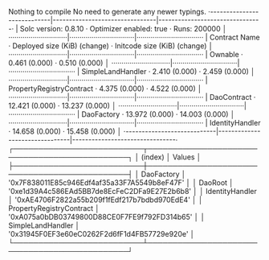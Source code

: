 Nothing to compile
No need to generate any newer typings.
 ·----------------------------|--------------------------------|--------------------------------·
 |  Solc version: 0.8.10      ·  Optimizer enabled: true       ·  Runs: 200000                  │
 ·····························|································|·································
 |  Contract Name             ·  Deployed size (KiB) (change)  ·  Initcode size (KiB) (change)  │
 ·····························|································|·································
 |  Ownable                   ·                 0.461 (0.000)  ·                 0.510 (0.000)  │
 ·····························|································|·································
 |  SimpleLandHandler         ·                 2.410 (0.000)  ·                 2.459 (0.000)  │
 ·····························|································|·································
 |  PropertyRegistryContract  ·                 4.375 (0.000)  ·                 4.522 (0.000)  │
 ·····························|································|·································
 |  DaoContract               ·                12.421 (0.000)  ·                13.237 (0.000)  │
 ·····························|································|·································
 |  DaoFactory                ·                13.972 (0.000)  ·                14.003 (0.000)  │
 ·····························|································|·································
 |  IdentityHandler           ·                14.658 (0.000)  ·                15.458 (0.000)  │
 ·----------------------------|--------------------------------|--------------------------------·
┌──────────────────────────┬──────────────────────────────────────────────┐
│         (index)          │                    Values                    │
├──────────────────────────┼──────────────────────────────────────────────┤
│        DaoFactory        │ '0x7F838011E85c946Edf4af35a33F7A5549b8eF47F' │
│         DaoRoot          │ '0xe1d39A4c586EAd5BB7de8EcFeC2DFa9E27E2b6b8' │
│     IdentityHandler      │ '0xAE4706F2822a55b209f1fEdf217b7bdbd970EdE4' │
│ PropertyRegistryContract │ '0xA075a0bDB03749800D88CE0F7FE9f792FD314b65' │
│    SimpleLandHandler     │ '0x31945F0EF3e60eC0262F2d6fF1d4FB57729e920e' │
└──────────────────────────┴──────────────────────────────────────────────┘
